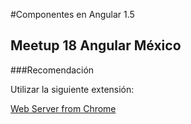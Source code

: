 #Componentes en Angular 1.5
## Meetup 18 Angular México
###Recomendación
<p>Utilizar la siguiente extensión:</p>
<a href="https://chrome.google.com/webstore/detail/web-server-for-chrome/ofhbbkphhbklhfoeikjpcbhemlocgigb">Web Server from Chrome</a>
